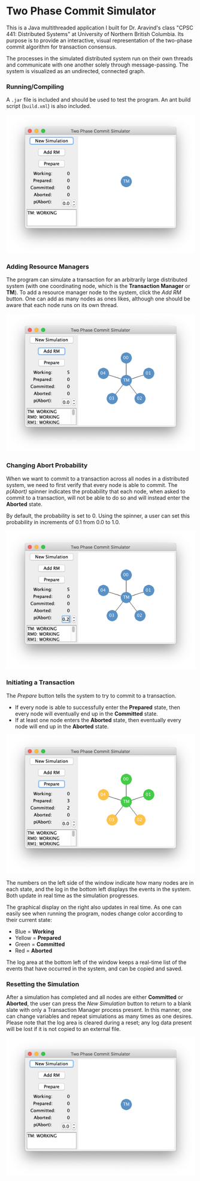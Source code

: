 # Two Phase Commit Simulator

This is a Java multithreaded application I built for Dr. Aravind's class "CPSC 441: Distributed Systems" at University of Northern British Columbia.  Its purpose is to provide an interactive, visual representation of the two-phase commit algorithm for transaction consensus. 

The processes in the simulated distributed system run on their own threads and communicate with one another solely through message-passing.  The system is visualized as an undirected, connected graph.

### Running/Compiling

A `.jar` file is included and should be used to test the program.  An ant build script (`build.xml`) is also included.

![Screen Shot 2020-04-21 at 22.21.18.png](./_resources/184fa7f7b62842a6b845a61b9371d30c.png)

### Adding Resource Managers

The program can simulate a transaction for an arbitrarily large distributed system (with one coordinating node, which is the **Transaction Manager** or **TM**).  To add a resource manager node to the system, click the *Add RM* button.  One can add as many nodes as ones likes, although one should be aware that each node runs on its own thread.

![Screen Shot 2020-04-21 at 22.30.07.png](./_resources/16d3b571cf6a4d74b87114eab595011c.png)

### Changing Abort Probability

When we want to commit to a transaction across all nodes in a distributed system, we need to first verify that every node is able to commit.  The *p(Abort)* spinner indicates the probability that each node, when asked to commit to a transaction, will not be able to do so and will instead enter the **Aborted** state.

By default, the probability is set to 0.  Using the spinner, a user can set this probability in increments of 0.1 from 0.0 to 1.0.

![Screen Shot 2020-04-21 at 22.36.19.png](./_resources/239b0319cab5461ba1ffc493acbc2420.png)

### Initiating a Transaction

The *Prepare* button tells the system to try to commit to a transaction.
* If every node is able to successfully enter the **Prepared** state, then every node will eventually end up in the **Committed** state.
* If at least one node enters the **Aborted** state, then eventually every node will end up in the **Aborted** state.

![Screen Shot 2020-04-21 at 22.46.44.png](./_resources/9f5cfcd3c1bf45478a3b638113d16f9f.png)

The numbers on the left side of the window indicate how many nodes are in each state, and the log in the bottom left displays the events in the system.  Both update in real time as the simulation progresses.

The graphical display on the right also updates in real time.  As one can easily see when running the program, nodes change color according to their current state:
* Blue = **Working**
* Yellow = **Prepared**
* Green = **Committed**
* Red = **Aborted**

The log area at the bottom left of the window keeps a real-time list of the events that have occurred in the system, and can be copied and saved.

### Resetting the Simulation

After a simulation has completed and all nodes are either **Committed** or **Aborted**, the user can press the *New Simulation* button to return to a blank slate with only a Transaction Manager process present.  In this manner, one can change variables and repeat simulations as many times as one desires.  Please note that the log area is cleared during a reset; any log data present will be lost if it is not copied to an external file.

![Screen Shot 2020-04-21 at 22.49.24.png](./_resources/b1a7b82a1128483e8cf5f39f705cb6d2.png)
